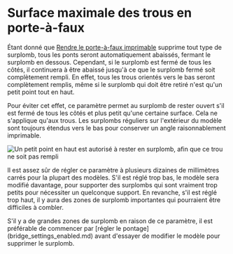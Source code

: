 Surface maximale des trous en porte-à-faux
====
Étant donné que [Rendre le porte-à-faux imprimable](conical_overhang_enabled.md) supprime tout type de surplomb, tous les ponts seront automatiquement abaissés, fermant le surplomb en dessous. Cependant, si le surplomb est fermé de tous les côtés, il continuera à être abaissé jusqu'à ce que le surplomb fermé soit complètement rempli. En effet, tous les trous orientés vers le bas seront complètement remplis, même si le surplomb qui doit être retiré n'est qu'un petit point tout en haut.

Pour éviter cet effet, ce paramètre permet au surplomb de rester ouvert s'il est fermé de tous les côtés et plus petit qu'une certaine surface. Cela ne s'applique qu'aux trous. Les surplombs réguliers sur l'extérieur du modèle sont toujours étendus vers le bas pour conserver un angle raisonnablement imprimable.

![Un petit point en haut est autorisé à rester en surplomb, afin que ce trou ne soit pas rempli](../images/conical_overhang_hole_size.png)

Il est assez sûr de régler ce paramètre à plusieurs dizaines de millimètres carrés pour la plupart des modèles. S'il est réglé trop bas, le modèle sera modifié davantage, pour supporter des surplombs qui sont vraiment trop petits pour nécessiter un quelconque support. En revanche, s'il est réglé trop haut, il y aura des zones de surplomb importantes qui pourraient être difficiles à combler.

S'il y a de grandes zones de surplomb en raison de ce paramètre, il est préférable de commencer par [régler le pontage] (bridge_settings_enabled.md) avant d'essayer de modifier le modèle pour supprimer le surplomb.

